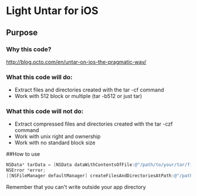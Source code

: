 # Light Untar for iOS
## Purpose
### Why this code?
http://blog.octo.com/en/untar-on-ios-the-pragmatic-way/

### What this code will do:
* Extract files and directories created with the tar -cf command
* Work with 512 block or multiple (tar -b512 or just tar)

### What this code will not do:
* Extract compressed files and directories created with the tar -czf command
* Work with unix right and ownership
* Work with no standard block size
	
##How to use
``` objective-c
NSData* tarData = [NSData dataWithContentsOfFile:@"/path/to/your/tar/file.tar"];
NSError *error;
[[NSFileManager defaultManager] createFilesAndDirectoriesAtPath:@"/path/to/your/extracted/files/" withTarData:tarData error:&error];
```
Remember that you can't write outside your app directory